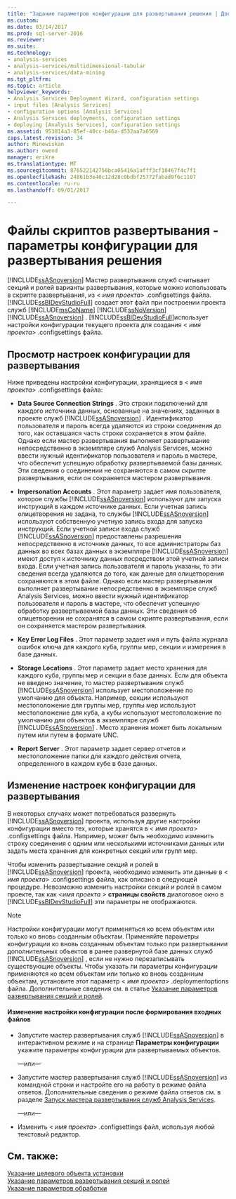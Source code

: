 ```yaml
---
title: "Задание параметров конфигурации для развертывания решения | Документы Microsoft"
ms.custom: 
ms.date: 03/14/2017
ms.prod: sql-server-2016
ms.reviewer: 
ms.suite: 
ms.technology:
- analysis-services
- analysis-services/multidimensional-tabular
- analysis-services/data-mining
ms.tgt_pltfrm: 
ms.topic: article
helpviewer_keywords:
- Analysis Services Deployment Wizard, configuration settings
- input files [Analysis Services]
- configuration options [Analysis Services]
- Analysis Services deployments, configuration settings
- deploying [Analysis Services], configuration settings
ms.assetid: 953814a3-85ef-40cc-b46a-d532aa7a6569
caps.latest.revision: 34
author: Minewiskan
ms.author: owend
manager: erikre
ms.translationtype: MT
ms.sourcegitcommit: 876522142756bca05416a1afff3cf10467f4c7f1
ms.openlocfilehash: 24861b3e40c12d28c0bdbf25772fabad9f6c1107
ms.contentlocale: ru-ru
ms.lasthandoff: 09/01/2017

---
```

# <a name="deployment-script-files---solution-deployment-config-settings"></a>Файлы скриптов развертывания - параметры конфигурации для развертывания решения
  [!INCLUDE[ssASnoversion](../../includes/ssasnoversion-md.md)] Мастер развертывания служб считывает секций и ролей варианты развертывания, которые можно использовать в скрипте развертывания, из \< *имя проекта*> .configsettings файла. [!INCLUDE[ssBIDevStudioFull](../../includes/ssbidevstudiofull-md.md)] создает этот файл при построении проекта служб [!INCLUDE[msCoName](../../includes/msconame-md.md)] [!INCLUDE[ssNoVersion](../../includes/ssnoversion-md.md)] [!INCLUDE[ssASnoversion](../../includes/ssasnoversion-md.md)] . [!INCLUDE[ssBIDevStudioFull](../../includes/ssbidevstudiofull-md.md)]использует настройки конфигурации текущего проекта для создания \< *имя проекта*> .configsettings файла.  
  
## <a name="reviewing-the-configuration-settings-for-deployment"></a>Просмотр настроек конфигурации для развертывания  
 Ниже приведены настройки конфигурации, хранящиеся в \< *имя проекта*> .configsettings файла:  
  
-   **Data Source Connection Strings** . Это строки подключений для каждого источника данных, основанные на значениях, заданных в проекте служб [!INCLUDE[ssASnoversion](../../includes/ssasnoversion-md.md)] . Идентификатор пользователя и пароль всегда удаляются из строки соединения до того, как оставшаяся часть строки сохраняется в этом файле. Однако если мастер развертывания выполняет развертывание непосредственно в экземпляре служб Analysis Services, можно ввести нужный идентификатор пользователя и пароль в мастере, что обеспечит успешную обработку развертываемой базы данных. Эти сведения о соединении не сохраняются в самом скрипте развертывания, если он сохраняется мастером развертывания.  
  
-   **Impersonation Accounts** . Этот параметр задает имя пользователя, которое службы [!INCLUDE[ssASnoversion](../../includes/ssasnoversion-md.md)] используют для запуска инструкций в каждом источнике данных. Если учетная запись олицетворения не задана, то службы [!INCLUDE[ssASnoversion](../../includes/ssasnoversion-md.md)] используют собственную учетную запись входа для запуска инструкций. Если учетной записи входа служб [!INCLUDE[ssASnoversion](../../includes/ssasnoversion-md.md)] предоставлены разрешения непосредственно в источнике данных, то все администраторы баз данных во всех базах данных в экземпляре [!INCLUDE[ssASnoversion](../../includes/ssasnoversion-md.md)] имеют доступ к источнику данных посредством этой учетной записи входа. Если учетная запись пользователя и пароль указаны, то эти сведения всегда удаляются до того, как данные для олицетворения сохраняются в этом файле. Однако если мастер развертывания выполняет развертывание непосредственно в экземпляре служб Analysis Services, можно ввести нужный идентификатор пользователя и пароль в мастере, что обеспечит успешную обработку развертываемой базы данных. Эти сведения об олицетворении не сохранятся в самом скрипте развертывания, если он сохраняется мастером развертывания.  
  
-   **Key Error Log Files** . Этот параметр задает имя и путь файла журнала ошибок ключа для каждого куба, группы мер, секции и измерения в базе данных.  
  
-   **Storage Locations** . Этот параметр задает место хранения для каждого куба, группы мер и секции в базе данных. Если для объекта не введено значение, то мастер развертывания служб [!INCLUDE[ssASnoversion](../../includes/ssasnoversion-md.md)] использует местоположение по умолчанию для объекта. Например, секции используют местоположение для группы мер, группы мер используют местоположение для куба, а кубы используют местоположение по умолчанию для объектов в экземпляре служб [!INCLUDE[ssASnoversion](../../includes/ssasnoversion-md.md)] . Место хранения может быть локальным путем или путем в формате UNC.  
  
-   **Report Server** . Этот параметр задает сервер отчетов и местоположение папки для каждого действия отчета, определенного в каждом кубе в базе данных.  
  
## <a name="modifying-the-configuration-settings-for-deployment"></a>Изменение настроек конфигурации для развертывания  
 В некоторых случаях может потребоваться развернуть [!INCLUDE[ssASnoversion](../../includes/ssasnoversion-md.md)] проекта, используя другие настройки конфигурации вместо тех, которые хранятся в \< *имя проекта*> .configsettings файла. Например, может быть необходимо изменить строку соединения с одним или несколькими источниками данных или задать места хранения для конкретных секций или групп мер.  
  
 Чтобы изменить развертывание секций и ролей в [!INCLUDE[ssASnoversion](../../includes/ssasnoversion-md.md)] проекта, необходимо изменить эти данные в \< *имя проекта*> .configsettings файла, как описано в следующей процедуре. Невозможно изменить настройки секций и ролей в самом проекте, так как  *\<имя проекта >* **страницы свойств** диалоговое окно в [!INCLUDE[ssBIDevStudioFull](../../includes/ssbidevstudiofull-md.md)] эти параметры не отображаются.  
  
> [!NOTE]  
>  Настройки конфигурации могут применяться ко всем объектам или только ко вновь созданным объектам. Применяйте параметры конфигурации ко вновь созданным объектам только при развертывании дополнительных объектов в ранее развернутой базе данных служб [!INCLUDE[ssASnoversion](../../includes/ssasnoversion-md.md)] , если не нужно перезаписывать существующие объекты. Чтобы указать ли параметры конфигурации применяются ко всем объектам или только ко вновь созданным объектам, установите этот параметр \< *имя проекта*> .deploymentoptions файла. Дополнительные сведения см. в статье [Указание параметров развертывания секций и ролей](../../analysis-services/multidimensional-models/deployment-script-files-partition-and-role-deployment-options.md).  
  
#### <a name="to-change-configuration-settings-after-the-input-files-have-been-generated"></a>Изменение настройки конфигурации после формирования входных файлов  
  
-   Запустите мастер развертывания служб [!INCLUDE[ssASnoversion](../../includes/ssasnoversion-md.md)] в интерактивном режиме и на странице **Параметры конфигурации** укажите параметры конфигурации для развертываемых объектов.  
  
     —или—  
  
-   Запустите мастер развертывания служб [!INCLUDE[ssASnoversion](../../includes/ssasnoversion-md.md)] из командной строки и настройте его на работу в режиме файла ответов. Дополнительные сведения о режиме файла ответов см. в разделе [Запуск мастера развертывания служб Analysis Services](../../analysis-services/multidimensional-models/running-the-analysis-services-deployment-wizard.md).  
  
     —или—  
  
-   Изменить \< *имя проекта*> .configsettings файл, используя любой текстовый редактор.  
  
## <a name="see-also"></a>См. также:  
 [Указание целевого объекта установки](../../analysis-services/multidimensional-models/deployment-script-files-specifying-the-installation-target.md)   
 [Указание параметров развертывания секций и ролей](../../analysis-services/multidimensional-models/deployment-script-files-partition-and-role-deployment-options.md)   
 [Указание параметров обработки](../../analysis-services/multidimensional-models/deployment-script-files-specifying-processing-options.md)  
  
  
